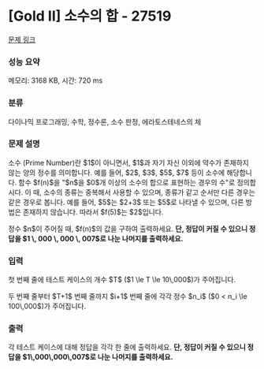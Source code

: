 # [Gold II] 소수의 합 - 27519 

[문제 링크](https://www.acmicpc.net/problem/27519) 

### 성능 요약

메모리: 3168 KB, 시간: 720 ms

### 분류

다이나믹 프로그래밍, 수학, 정수론, 소수 판정, 에라토스테네스의 체

### 문제 설명

<p>소수 (Prime Number)란 $1$이 아니면서, $1$과 자기 자신 이외에 약수가 존재하지 않는 양의 정수를 의미합니다. 예를 들어, $2$, $3$, $5$, $7$ 등이 소수에 해당합니다. 함수 $f(n)$을 "$n$을 $0$개 이상의 소수의 합으로 표현하는 경우의 수"로 정의합시다. 이 때, 소수의 종류는 중복해서 사용할 수 있으며, 종류가 같고 순서만 다른 경우는 같은 경우로 봅니다. 예를 들어, $5$는 $2+3$ 또는 $5$로 나타낼 수 있으며, 다른 방법은 존재하지 않습니다. 따라서 $f(5)$는 $2$입니다.</p>

<p>정수 $n$이 주어질 때, $f(n)$의 값을 구하여 출력하세요. <strong>단, 정답이 커질 수 있으니 정답을 $1 \, 000 \, 000 \, 007$로 나눈 나머지를 출력하세요.</strong></p>

### 입력 

 <p>첫 번째 줄에 테스트 케이스의 개수 $T$ ($1 \le T \le 10\,000$)가 주어집니다.</p>

<p>두 번째 줄부터 $T+1$ 번째 줄까지 $i+1$ 번째 줄에 각각 정수 $n_i$ ($0 < n_i \le 100\,000$)가 주어집니다.</p>

### 출력 

 <p>각 테스트 케이스에 대해 정답을 각각 한 줄에 출력하세요. <strong>단, 정답이 커질 수 있으니 정답을 $1\,000\,000\,007$로 나눈 나머지를 출력하세요.</strong></p>

